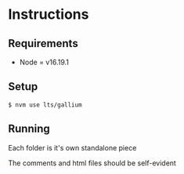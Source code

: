# Instructions

## Requirements
- Node = v16.19.1

## Setup

```shell
$ nvm use lts/gallium
```

## Running
Each folder is it's own standalone piece

The comments and html files should be self-evident